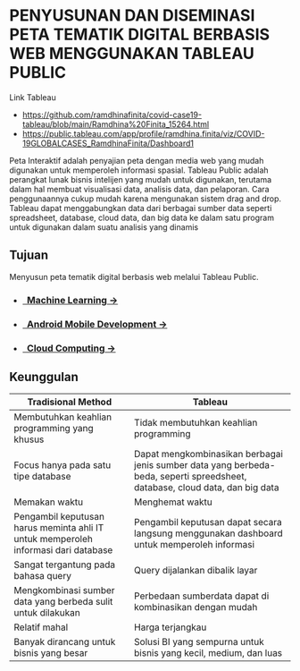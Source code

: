 # PENYUSUNAN DAN DISEMINASI PETA TEMATIK DIGITAL BERBASIS WEB MENGGUNAKAN TABLEAU PUBLIC

Link Tableau


- https://github.com/ramdhinafinita/covid-case19-tableau/blob/main/Ramdhina%20Finita_15264.html
- https://public.tableau.com/app/profile/ramdhina.finita/viz/COVID-19GLOBALCASES_RamdhinaFinita/Dashboard1

Peta Interaktif adalah penyajian peta dengan media web yang mudah digunakan untuk memperoleh informasi spasial. Tableau Public adalah perangkat lunak bisnis intelijen yang mudah untuk digunakan, terutama dalam hal membuat visualisasi data, analisis data, dan pelaporan. Cara penggunaannya cukup mudah karena mengunakan sistem drag and drop. Tableau dapat menggabungkan data dari berbagai sumber data seperti spreadsheet, database, cloud data, dan big data ke dalam satu program untuk digunakan dalam suatu analisis yang dinamis

## Tujuan

Menyusun peta tematik digital berbasis web melalui Tableau Public.

- ### [&nbsp;&nbsp;Machine Learning &rarr;](https://github.com/rifqoi/Inacure-Machine-Learning)
- ### [&nbsp;&nbsp;Android Mobile Development &rarr;](https://github.com/yashagozwan/inacure-app)
- ### [&nbsp;&nbsp;Cloud Computing &rarr;](https://github.com/naufal360/inacure-api)

## Keunggulan


|Tradisional Method| Tableau |
|---| ------------- |
|Membutuhkan keahlian programming yang khusus| Tidak membutuhkan keahlian programming
|Focus hanya pada satu tipe database| Dapat mengkombinasikan berbagai jenis sumber data yang berbeda-beda, seperti spreedsheet, database, cloud data, dan big data
|Memakan waktu| Menghemat waktu
|Pengambil keputusan harus meminta ahli IT untuk memperoleh informasi dari database | Pengambil keputusan dapat secara langsung menggunakan dashboard untuk memperoleh informasi
|Sangat tergantung pada bahasa query| Query dijalankan dibalik layar
|Mengkombinasi sumber data yang berbeda sulit untuk dilakukan| Perbedaan sumberdata dapat di kombinasikan dengan mudah
|Relatif mahal| Harga terjangkau
|Banyak dirancang untuk bisnis yang besar| Solusi BI yang sempurna untuk bisnis yang kecil, medium, dan luas

